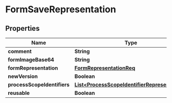 # FormSaveRepresentation

## Properties
Name | Type | Description | Notes
------------ | ------------- | ------------- | -------------
**comment** | **String** |  |  [optional]
**formImageBase64** | **String** |  |  [optional]
**formRepresentation** | [**FormRepresentationReq**](FormRepresentationReq.md) |  |  [optional]
**newVersion** | **Boolean** |  |  [optional]
**processScopeIdentifiers** | [**List&lt;ProcessScopeIdentifierRepresentation&gt;**](ProcessScopeIdentifierRepresentation.md) |  |  [optional]
**reusable** | **Boolean** |  |  [optional]
